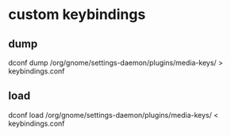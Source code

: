 # custom keybindings

## dump

dconf dump /org/gnome/settings-daemon/plugins/media-keys/ > keybindings.conf

## load

dconf load /org/gnome/settings-daemon/plugins/media-keys/ < keybindings.conf
